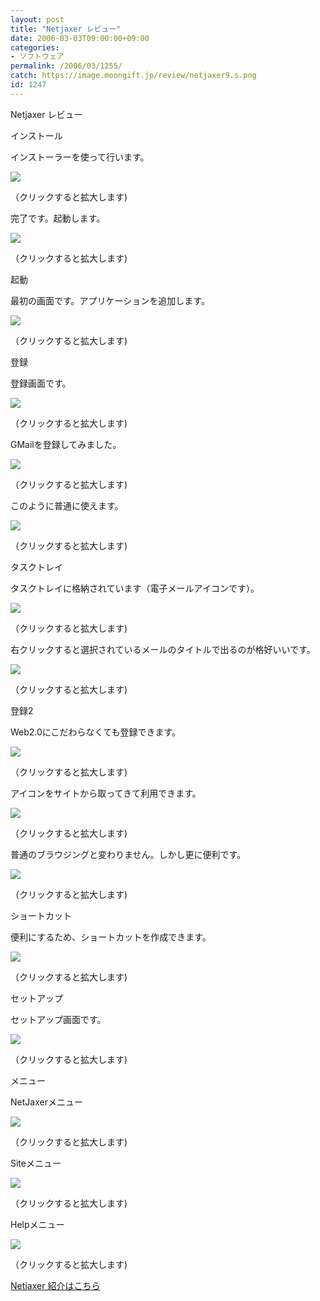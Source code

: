 ```yaml
---
layout: post
title: "Netjaxer レビュー"
date: 2006-03-03T09:00:00+09:00
categories:
- ソフトウェア
permalink: /2006/03/1255/
catch: https://image.moongift.jp/review/netjaxer9.s.png
id: 1247
---
```

Netjaxer レビュー  
<!--more-->

インストール

  

インストーラーを使って行います。

  

[![](https://image.moongift.jp/review/netjaxer1.s.png)](https://image.moongift.jp/review/netjaxer1.png)  
  
（クリックすると拡大します)

  

完了です。起動します。

  

[![](https://image.moongift.jp/review/netjaxer2.s.png)](https://image.moongift.jp/review/netjaxer2.png)  
  
（クリックすると拡大します)

  

起動

  

最初の画面です。アプリケーションを追加します。

  

[![](https://image.moongift.jp/review/netjaxer3.s.png)](https://image.moongift.jp/review/netjaxer3.png)  
  
（クリックすると拡大します)

  

登録

  

登録画面です。

  

[![](https://image.moongift.jp/review/netjaxer4.s.png)](https://image.moongift.jp/review/netjaxer4.png)  
  
（クリックすると拡大します)

  

GMailを登録してみました。

  

[![](https://image.moongift.jp/review/netjaxer5.s.png)](https://image.moongift.jp/review/netjaxer5.png)  
  
（クリックすると拡大します)

  

このように普通に使えます。

  

[![](https://image.moongift.jp/review/netjaxer6.s.png)](https://image.moongift.jp/review/netjaxer6.png)  
  
（クリックすると拡大します)

  

タスクトレイ

  

タスクトレイに格納されています（電子メールアイコンです）。

  

[![](https://image.moongift.jp/review/netjaxer7.s.png)](https://image.moongift.jp/review/netjaxer7.png)  
  
（クリックすると拡大します)

  

右クリックすると選択されているメールのタイトルで出るのが格好いいです。

  

[![](https://image.moongift.jp/review/netjaxer8.s.png)](https://image.moongift.jp/review/netjaxer8.png)  
  
（クリックすると拡大します)

  

登録2

  

Web2.0にこだわらなくても登録できます。

  

[![](https://image.moongift.jp/review/netjaxer9.s.png)](https://image.moongift.jp/review/netjaxer9.png)  
  
（クリックすると拡大します)

  

アイコンをサイトから取ってきて利用できます。

  

[![](https://image.moongift.jp/review/netjaxer10.s.png)](https://image.moongift.jp/review/netjaxer10.png)  
  
（クリックすると拡大します)

  

普通のブラウジングと変わりません。しかし更に便利です。

  

[![](https://image.moongift.jp/review/netjaxer11.s.png)](https://image.moongift.jp/review/netjaxer11.png)  
  
（クリックすると拡大します)

  

ショートカット

  

便利にするため、ショートカットを作成できます。

  

[![](https://image.moongift.jp/review/netjaxer12.s.png)](https://image.moongift.jp/review/netjaxer12.png)  
  
（クリックすると拡大します)

  

セットアップ

  

セットアップ画面です。

  

[![](https://image.moongift.jp/review/netjaxer13.s.png)](https://image.moongift.jp/review/netjaxer13.png)  
  
（クリックすると拡大します)

  

メニュー

  

NetJaxerメニュー

  

[![](https://image.moongift.jp/review/netjaxer14.s.png)](https://image.moongift.jp/review/netjaxer14.png)  
  
（クリックすると拡大します)

  

Siteメニュー

  

[![](https://image.moongift.jp/review/netjaxer15.s.png)](https://image.moongift.jp/review/netjaxer15.png)  
  
（クリックすると拡大します)

  

Helpメニュー

  

[![](https://image.moongift.jp/review/netjaxer16.s.png)](https://image.moongift.jp/review/netjaxer16.png)  
  
（クリックすると拡大します)

  

[Netjaxer 紹介はこちら](http://fw.moongift.jp/intro/i-1244.html)

